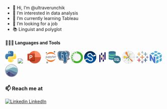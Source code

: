 - 👋 Hi, I’m @ultraverunchik
- 👀 I’m interested in data analysis
- 🌱 I’m currently learning Tableau
- 👔 I’m looking for a job
- 📚 Linguist and polyglot

<!---
ultraverunchik/ultraverunchik is a ✨ special ✨ repository because its `README.md` (this file) appears on your GitHub profile.
You can click the Preview link to take a look at your changes.
--->
  #### 👨🏻‍💻 Languages and Tools <br />
  <code><img height="40" src="https://github.com/ultraverunchik/Profile-design/blob/main/Python-logo-notext.svg.png"></code>
  <code><img height="40" src="https://github.com/ultraverunchik/Profile-design/blob/main/Microsoft_Office_Excel_(2019%E2%80%93present).svg.png"></code>
  <code><img height="40" src="https://github.com/ultraverunchik/Profile-design/blob/main/Microsoft-PowerPoint-Logo.jpg"></code>
  <code><img height="40" src="https://github.com/ultraverunchik/Profile-design/blob/main/640px-Jupyter_logo.svg.png"></code>
  <code><img height="40" src="https://github.com/ultraverunchik/Profile-design/blob/main/Postgresql_elephant.svg.png"></code>
  <code><img height="40" src="https://github.com/ultraverunchik/Profile-design/blob/main/85-851058_anaconda-icon-anaconda-python-icon.png"></code>
  <code><img height="40" src="https://github.com/ultraverunchik/Profile-design/blob/main/1200px-SCIPY_2.svg.png"></code>
  <code><img height="40" src="https://github.com/ultraverunchik/Profile-design/blob/main/270px-Pandas_mark.svg.png"></code>
  <code><img height="40" src="https://github.com/ultraverunchik/Profile-design/blob/main/4492311.png"></code>
  <code><img height="40" src="https://github.com/ultraverunchik/Profile-design/blob/main/Created_with_Matplotlib-logo.svg.png"></code>
  <code><img height="40" src="https://github.com/ultraverunchik/Profile-design/blob/main/logo-product-tableau-icon-color.png"></code>
  <code><img height="40" src="https://github.com/ultraverunchik/Profile-design/blob/main/numpy-logo-479C24EC79-seeklogo.com.png"></code>
  <code><img height="40" src="https://github.com/ultraverunchik/Profile-design/blob/main/seaborn-logo-244EB2DEC5-seeklogo.com.png"></code>


### 📫 Reach me at 
[![Linkedin](https://i.stack.imgur.com/gVE0j.png) LinkedIn](https://www.linkedin.com/in/verakashkina/)
